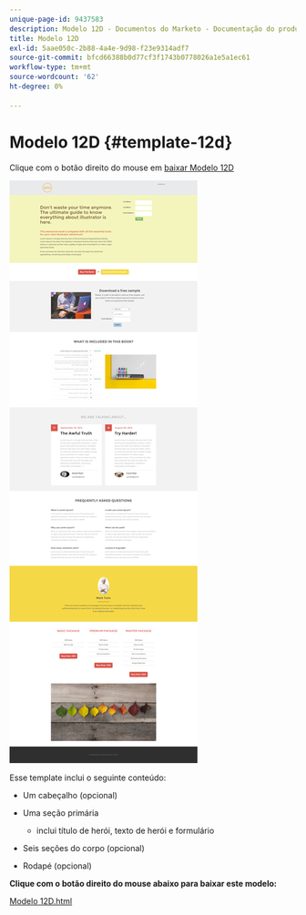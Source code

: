 ```yaml
---
unique-page-id: 9437583
description: Modelo 12D - Documentos do Marketo - Documentação do produto
title: Modelo 12D
exl-id: 5aae050c-2b88-4a4e-9d98-f23e9314adf7
source-git-commit: bfcd66388b0d77cf3f1743b0778026a1e5a1ec61
workflow-type: tm+mt
source-wordcount: '62'
ht-degree: 0%

---
```


# Modelo 12D {#template-12d}

Clique com o botão direito do mouse em [baixar Modelo 12D](https://experienceleague.adobe.com/landing/marketo/lp-templates/template-12d.html)

![](assets/image2015-8-4-14-3a42-3a2.png)

Esse template inclui o seguinte conteúdo:

* Um cabeçalho (opcional)
* Uma seção primária

   * inclui título de herói, texto de herói e formulário

* Seis seções do corpo (opcional)
* Rodapé (opcional)

**Clique com o botão direito do mouse abaixo para baixar este modelo:**

[Modelo 12D.html](https://experienceleague.adobe.com/landing/marketo/lp-templates/template-12d.html)
